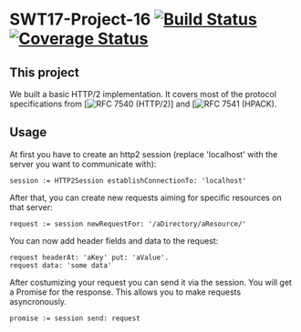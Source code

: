 # SWT17-Project-16 [![Build Status](https://travis-ci.org/HPI-SWA-Teaching/SWT17-Project-16.svg?branch=master)](https://travis-ci.org/HPI-SWA-Teaching/SWT17-Project-16)  [![Coverage Status](https://coveralls.io/repos/github/HPI-SWA-Teaching/SWT17-Project-16/badge.svg?branch=master)](https://coveralls.io/github/HPI-SWA-Teaching/SWT17-Project-16?branch=master)
## This project
We built a basic HTTP/2 implementation. It covers most of the protocol specifications from [![RFC 7540 (HTTP/2)](https://tools.ietf.org/html/rfc7540)] and [![RFC 7541 (HPACK)](https://tools.ietf.org/html/rfc7541).
## Usage
At first you have to create an http2 session (replace 'localhost' with the server you want to communicate with):
```
session := HTTP2Session establishConnectionTo: 'localhost'
```
After that, you can create new requests aiming for specific resources on that server:
```
request := session newRequestFor: '/aDirectory/aResource/'
```
You can now add header fields and data to the request:
```
request headerAt: 'aKey' put: 'aValue'.
request data: 'some data'
```
After costumizing your request you can send it via the session. You will get a Promise for the response. This allows you to make requests asyncronously.
```
promise := session send: request
```
